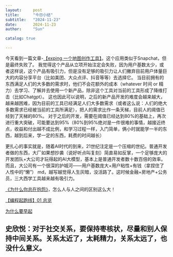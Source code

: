 ```yaml
---
layout:     post
title:      "今日小结"
subtitle:   "2024-11-23"
date:       2024-11-23
author:     "Sun"

catalog: true

---
```

今天看到一篇文章-[【exping 一个地图创作工具】](https://clu.so/blog/10950-days)。这个应用类似于Snapchat，但是最终失败了。
我觉得这个产品从立项开始注定会失败，因为用户基数太少，或者这样说，这个产品有吸引力，但是没有足够的吸引力让人们撇弃目前用户体量巨大的内容分享平台（比如美团、大众点评、抖音等等）去选择它。
当目前拥有的东西满足人们的大多数的需求时，他们不会花额外的成本（whatever 时间 or 精力）去学习、了解并去使用一个新产品，除非这个工具对当前的工具形成了降维打击（比如Chatgpt）。
这也因此可以说明，之后的新产品开发的难度会越来越大，越来越困难，因为目前的工具已经满足人们大多数需求（或者这么说：人们的绝大多数需求已经被当前的工具所满足），把人的需求比作一条天梯，目前人的阈值已经到了天梯的80%。
对于之后的开发，需要在阈值已经达到80%的基础上，再次进行重大突破，可能要达到95%（80%到95%绝对是一件很难的事情，越接近终点，收益和付出越不成比例，和学习过程一样，入门简单，俩小时就能学一半的东西，越到后来，学一定的东西，耗费的时间越长）


更扎心的事实就是，随着AI时代的到来，21世纪注定是一个压缩的世纪。普通开发者做的东西，大厂如果想抄袭（说好听点叫复刻）简直易如反掌，一个足够庞大的开发团队+大公司才玩得起的AI大模型，基本上是普通开发者数十数百倍的效率。而且，大公司有一个很深的护城河——用户基数庞大+用户粘性+有钱（拿捏住了人性中的“懒”）
md，越写越觉得人生灰暗，没活路了。这时候金融+房地产+公务员，三大西学工具越来越有吸引力。


[《为什么你总在抱怨》](https://wdxtub.com/qa/why-complain/2013/08/29/)，怎么人与人之间的区别这么大！

[【编程起跑线】01 总览](https://wdxtub.com/psl/psl-01/2016/01/22/)

[为什么要早起](https://wdxtub.com/qa/why-get-up-early/2013/11/30/)

史欣悦：对于社交关系，要保持枣核状，尽量和别人保持中间关系。关系太近了，太耗精力，关系太远了，也没什么意义。
--------------------------------